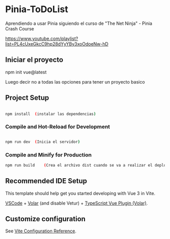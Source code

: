 # Pinia-ToDoList

Aprendiendo a usar Pinia siguiendo el curso de "The Net Ninja" - Pinia Crash Course

https://www.youtube.com/playlist?list=PL4cUxeGkcC9hp28dYyYBy3xoOdoeNw-hD

## Iniciar el proyecto

npm init vue@latest

Luego decir no a todas las opciones para tener un proyecto basico

## Project Setup

```sh

npm install  (instalar las dependencias)

```

### Compile and Hot-Reload for Development

```sh

npm run dev  (Inicia el servidor)

```

### Compile and Minify for Production

```sh
npm run build    (Crea el archivo dist cuando se va a realizar el deployment)
```

## Recommended IDE Setup

This template should help get you started developing with Vue 3 in Vite.

[VSCode](https://code.visualstudio.com/) + [Volar](https://marketplace.visualstudio.com/items?itemName=Vue.volar) (and disable Vetur) + [TypeScript Vue Plugin (Volar)](https://marketplace.visualstudio.com/items?itemName=Vue.vscode-typescript-vue-plugin).

## Customize configuration

See [Vite Configuration Reference](https://vitejs.dev/config/).
